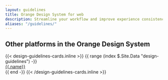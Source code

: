 ```yaml
---
layout: guidelines
title: Orange Design System for web
description: Streamline your workflow and improve experience consistency with this cross-platform, scalable and inspiring design system. Designers, developers, marketers and partners, start your digital creations from the ready-to-use resources here!
aliases: "/guidelines/"
---
```


<div class="ods-guidelines p-4">
  <div class="container">
    <h2 class="h1">Other platforms in the Orange Design System</h2>
    <div class="row pt-3">
      {{< design-guidelines-cards.inline >}}
      {{ range (index $.Site.Data "design-guidelines") -}}
      <div class="col-6 col-md-4 col-lg-3 col-xxl-2">
        <div class="card border-1 mb-2 mb-md-3 mb-lg-0">
          <img class="card-img-top" src="/docs/{{ $.Site.Params.docs_version }}/{{.image}}" alt="">
          <div class="card-body ps-2 pt-2">
            <a href="{{.link}}" class="stretched-link text-decoration-none h4 text-body" aria-label="{{.description}}" title="{{.description}}">{{.name}}</a>
          </div>
        </div>
      </div>
      {{ end -}}
      {{< /design-guidelines-cards.inline >}}
    </div>
  </div>
</div>
